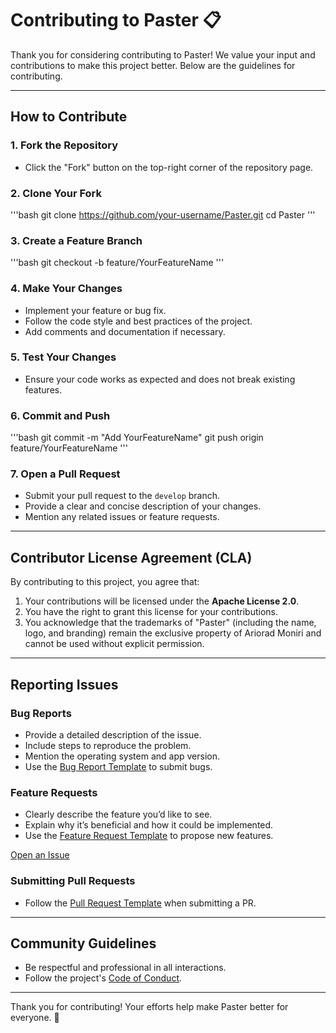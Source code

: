 
# Contributing to Paster 📋

Thank you for considering contributing to Paster! We value your input and contributions to make this project better. Below are the guidelines for contributing.

---

## How to Contribute

### 1. Fork the Repository
- Click the "Fork" button on the top-right corner of the repository page.

### 2. Clone Your Fork
'''bash
git clone https://github.com/your-username/Paster.git
cd Paster
'''

### 3. Create a Feature Branch
'''bash
git checkout -b feature/YourFeatureName
'''

### 4. Make Your Changes
- Implement your feature or bug fix.
- Follow the code style and best practices of the project.
- Add comments and documentation if necessary.

### 5. Test Your Changes
- Ensure your code works as expected and does not break existing features.

### 6. Commit and Push
'''bash
git commit -m "Add YourFeatureName"
git push origin feature/YourFeatureName
'''

### 7. Open a Pull Request
- Submit your pull request to the `develop` branch.
- Provide a clear and concise description of your changes.
- Mention any related issues or feature requests.

---

## Contributor License Agreement (CLA)

By contributing to this project, you agree that:
1. Your contributions will be licensed under the **Apache License 2.0**.
2. You have the right to grant this license for your contributions.
3. You acknowledge that the trademarks of "Paster" (including the name, logo, and branding) remain the exclusive property of Ariorad Moniri and cannot be used without explicit permission.

---

## Reporting Issues

### Bug Reports
- Provide a detailed description of the issue.
- Include steps to reproduce the problem.
- Mention the operating system and app version.
- Use the [Bug Report Template](.github/ISSUE_TEMPLATE/bug_report.md) to submit bugs.

### Feature Requests
- Clearly describe the feature you’d like to see.
- Explain why it’s beneficial and how it could be implemented.
- Use the [Feature Request Template](.github/ISSUE_TEMPLATE/feature_request.md) to propose new features.
  
[Open an Issue](https://github.com/ArioMoniri/Paster/issues)


### Submitting Pull Requests
- Follow the [Pull Request Template](.github/pull_request.md) when submitting a PR.


---

## Community Guidelines

- Be respectful and professional in all interactions.
- Follow the project's [Code of Conduct](CODE_OF_CONDUCT.md).

---

Thank you for contributing! Your efforts help make Paster better for everyone. 🎉
